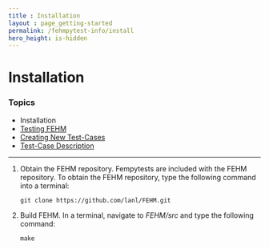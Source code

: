 ```yaml
---
title : Installation
layout : page_getting-started
permalink: /fehmpytest-info/install
hero_height: is-hidden
---
```


# Installation


### Topics

* Installation
* [Testing FEHM](testing)
* [Creating New Test-Cases](newtest)
* [Test-Case Description](testdesc)

---

1. Obtain the FEHM repository. Fempytests are included with the FEHM repository. 
   To obtain the FEHM repository, type the following command into a terminal:
    
   ``git clone https://github.com/lanl/FEHM.git``
    
2. Build FEHM. In a terminal, navigate to *FEHM/src* and type the
   following command:
       
   ``
   make
   ``